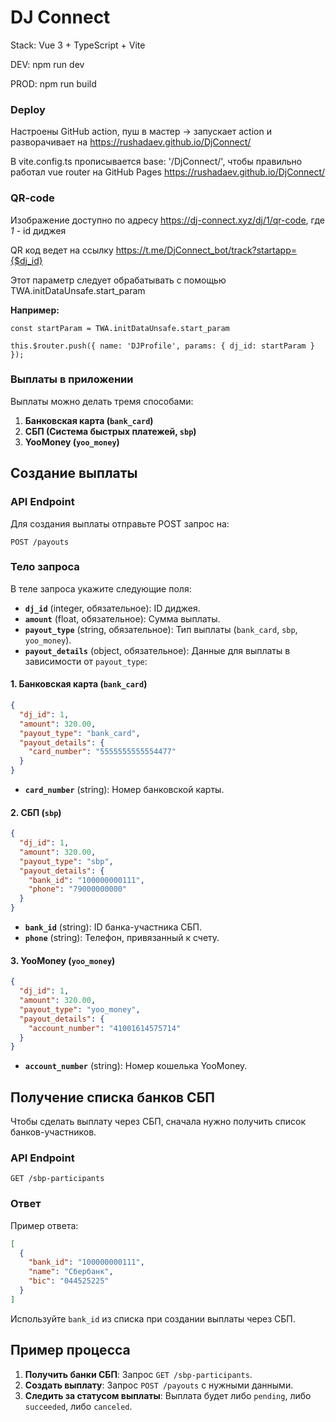 # DJ Connect

Stack: Vue 3 + TypeScript + Vite

DEV: npm run dev

PROD: npm run build

### Deploy

Настроены GitHub action, пуш в мастер -> запускает action и разворачивает на https://rushadaev.github.io/DjConnect/

В vite.config.ts прописывается base: '/DjConnect/', чтобы правильно работал vue router на GitHub Pages https://rushadaev.github.io/DjConnect/

### QR-code

Изображение доступно по адресу https://dj-connect.xyz/dj/1/qr-code, где *1* - id диджея

QR код ведет на ссылку https://t.me/DjConnect_bot/track?startapp={$dj_id}

Этот параметр следует обрабатывать с помощью TWA.initDataUnsafe.start_param

**Например:**
```
const startParam = TWA.initDataUnsafe.start_param

this.$router.push({ name: 'DJProfile', params: { dj_id: startParam } });
```

### Выплаты в приложении

Выплаты можно делать тремя способами:

1. **Банковская карта (`bank_card`)**
2. **СБП (Система быстрых платежей, `sbp`)**
3. **YooMoney (`yoo_money`)**

## Создание выплаты

### API Endpoint

Для создания выплаты отправьте POST запрос на:

```
POST /payouts
```

### Тело запроса

В теле запроса укажите следующие поля:

- **`dj_id`** (integer, обязательное): ID диджея.
- **`amount`** (float, обязательное): Сумма выплаты.
- **`payout_type`** (string, обязательное): Тип выплаты (`bank_card`, `sbp`, `yoo_money`).
- **`payout_details`** (object, обязательное): Данные для выплаты в зависимости от `payout_type`:

#### 1. Банковская карта (`bank_card`)

```json
{
  "dj_id": 1,
  "amount": 320.00,
  "payout_type": "bank_card",
  "payout_details": {
    "card_number": "5555555555554477"
  }
}
```

- **`card_number`** (string): Номер банковской карты.

#### 2. СБП (`sbp`)

```json
{
  "dj_id": 1,
  "amount": 320.00,
  "payout_type": "sbp",
  "payout_details": {
    "bank_id": "100000000111",
    "phone": "79000000000"
  }
}
```

- **`bank_id`** (string): ID банка-участника СБП.
- **`phone`** (string): Телефон, привязанный к счету.

#### 3. YooMoney (`yoo_money`)

```json
{
  "dj_id": 1,
  "amount": 320.00,
  "payout_type": "yoo_money",
  "payout_details": {
    "account_number": "41001614575714"
  }
}
```

- **`account_number`** (string): Номер кошелька YooMoney.

## Получение списка банков СБП

Чтобы сделать выплату через СБП, сначала нужно получить список банков-участников.

### API Endpoint

```
GET /sbp-participants
```

### Ответ

Пример ответа:

```json
[
  {
    "bank_id": "100000000111",
    "name": "Сбербанк",
    "bic": "044525225"
  }
]
```

Используйте `bank_id` из списка при создании выплаты через СБП.

## Пример процесса

1. **Получить банки СБП**: Запрос `GET /sbp-participants`.
2. **Создать выплату**: Запрос `POST /payouts` с нужными данными.
3. **Следить за статусом выплаты**: Выплата будет либо `pending`, либо `succeeded`, либо `canceled`.
